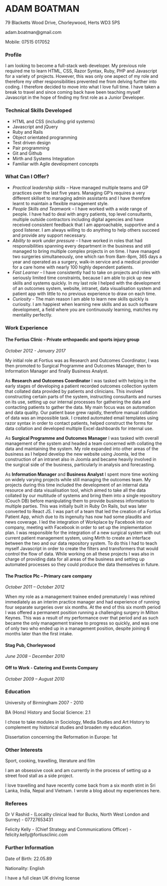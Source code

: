 <h1>ADAM BOATMAN</strong></h1>
<p>79 Blacketts Wood Drive, Chorleywood, Herts WD3 5PS</p>
<p>adam.boatman@gmail.com</p>
<p>Mobile: 07515 017052</p>

<h3>Profile</strong></h3>
<p>I am looking to become a full-stack web developer. My previous role required me to learn HTML, CSS, Razor Syntax, Ruby, PHP and Javascript for a variety of projects. However, this was only one aspect of my role and therefore my other responsibilities prevented me from delving further into coding. I therefore decided to move into what I love full time. I have taken a break to travel and since coming back have been teaching myself Javascript in the hope of finding my first role as a Junior Developer.</p>

<h3>Technical Skills Developed</h3>
<ul>
<li>HTML and CSS (including grid systems)</li>
<li>Javascript and jQuery</li>
<li>Ruby and Rails</li>
<li>Object orientated programming</li>
<li>Test driven design</li>
<li>Pair programming</li>
<li>Git and Github</li>
<li>Mirth and Systems Integration</li>
<li>Familiar with Agile development concepts</li>
</ul>

<h3>What Can I Offer?</h3>
<ul>
<li><em>Practical leadership skills</em> – Have managed multiple teams and GP practices over the last five years. Managing GP’s requires a very different skillset to managing admin assistants and I have therefore learnt to maintain a flexible management style.</li>
<li><em>People Skills and Teamwork</em> – I have worked with a wide range of people. I have had to deal with angry patients, top level consultants, multiple outside contractors including digital agencies and have received consistent feedback that I am approachable, supportive and a good listener. I am always willing to do anything to help others succeed and provide any support necessary.</li>
<li><em>Ability to work under pressure</em> – I have worked in roles that had responsibilities spanning every department in the business and still managed to bring multiple complex projects in on time. I have managed two surgeries simultaneously, one which ran from 8am-8pm, 365 days a year and operated as a surgery, walk-in service and a medical provider for a care home with nearly 100 highly dependent patients.</li>
<li><em>Fast Learner</em> – I have consistently had to take on projects and roles with seriously limited time constraints, because I am able to pick up new skills and systems quickly. In my last role I helped with the development of an outcomes system, website, intranet, data visualisation system and patient app with little to no previous experience to draw on each time.</li>
<li><em>Curiosity</em> - The main reason I am able to learn new skills quickly is curiosity. I am happiest when learning new skills and as such software development, a field where you are continuously learning, matches my mentality perfectly.</li>
</ul>

<h3>Work Experience</h3>

<h4>The Fortius Clinic - Private orthopaedic and sports injury group</h4>
<p><em>October 2012 - January 2017</em></p>

<p>My initial role at Fortius was as Research and Outcomes Coordinator, I was then promoted to Surgical Programme and Outcomes Manager, then to Information Manager and finally Business Analyst.</p>

<p>As <strong>Research and Outcomes Coordinator</strong> I was tasked with helping in the early stages of developing a patient recorded outcomes collection system that collated data provided by patients and clinicians. This involved constructing certain parts of the system, instructing consultants and nurses on its use, setting up our internal processes for gathering the data and contacting patients to gather the data. My main focus was on automation and data quality. Our patient base grew rapidly, therefore manual collation of data was an impossible task. I created automated email templates using razor syntax in order to contact patients, helped construct the forms for data collation and developed multiple Excel dashboards for internal use.</p>

<p>As <strong>Surgical Programme and Outcomes Manager</strong> I was tasked with overall management of the system and headed a team concerned with collating the data and maintaining the system. My role expanded into other areas of the business as I helped develop the new website using Joomla, led the construction of an intranet also in Joomla and became heavily involved in the surgical side of the business, particularly in analysis and forecasting.</p>

<p>As <strong>Information Manager</strong> and <strong>Business Analyst</strong> I spent more time working on widely varying projects while still managing the outcomes team. My projects during this time included the development of an internal data resource and data visualisation tool, which aimed to take all the data collated by our multitude of systems and bring them into a single repository (Couch DB) before manipulating them to provide business information to multiple parties. This was initially built in Ruby On Rails, but was later converted to React JS. I was part of a team that led the creation of a Fortius Patient App, which due to its ingenuity has now had some plaudits and news coverage. I led the integration of Workplace by Facebook into our company, meeting with Facebook in order to set up the implementation plan. I was responsible for the integration of a new surgical system with out current patient management system, using Mirth to create an interface between the two and our data repository system. To do this I had to teach myself Javascript in order to create the filters and transformers that would control the flow of data. While working on all these projects I was also in charge of providing data for all areas of the business and setting up automated processes so they could produce the data themselves in future.</p> 

<h4>The Practice Plc – Primary care company</h4>
<p><em>October 2011 – October 2012</em></p>
<p>When my role as a management trainee ended prematurely I was rehired immediately as an interim practice manager and had experience of running four separate surgeries over six months. At the end of this six month period I was offered a permanent position running a challenging surgery in Milton Keynes. This was a result of my performance over that period and as such became the only management trainee to progress so quickly, and was one of only two who ended up in a management position, despite joining 6 months later than the first intake.</p>

<h4>Stag Pub, Chorleywood</h4>
<p><em>June 2008 – December 2010</em></p>

<h4>Off to Work - Catering and Events Company</h4>
<p><em>October 2009 – August 2010</em></p>

<h3>Education</h3>

<p>University of Birmingham 2007 - 2010</br>
<p>BA (Hons) History and Social Science: 2.1</p>

<p>I chose to take modules in Sociology, Media Studies and Art History to complement my historical studies and broaden my education.</p>
<p>Dissertation concerning the Reformation in Europe: 1st</p>

<h3>Other Interests</h3>
<p>Sport, cooking, travelling, literature and film</p>
<p>I am an obsessive cook and am currently in the process of setting up a street food stall as a side project.</p>
<p>I love travelling and have recently come back from a six month stint in Sri Lanka, India, Nepal and Vietnam. I wrote a blog about my experiences here.</p>

<h3>Referees</h3>
<p>Dr V Rashid - (Locality clinical lead for Bucks, North West London and Surrey) - 07727653431</p>
<p>Felicity Kelly - (Chief Strategy and Communications Officer) - felicity.kelly@fortiusclinic.com</p>

<h3>Further Information</h3>
<p>Date of Birth: 22.05.89</p>
<p>Nationality: English</p>
<p>I have a full clean UK driving license</p>
